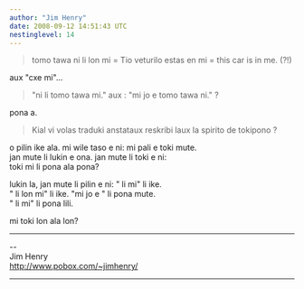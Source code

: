 ```yaml
---
author: "Jim Henry"
date: 2008-09-12 14:51:43 UTC
nestinglevel: 14
---
```

> tomo tawa ni li lon mi = Tio veturilo estas en mi = this car is in me. (?!)  
> 

aux "cxe mi"...  

> "ni li tomo tawa mi." aux : "mi jo e tomo tawa ni." ?  
> 

pona a.  

> Kial vi volas traduki anstataux reskribi laux la spirito de tokipono ?  
> 

o pilin ike ala. mi wile taso e ni: mi pali e toki mute.  
jan mute li lukin e ona. jan mute li toki e ni:  
toki mi li pona ala pona?  
  
lukin la, jan mute li pilin e ni: "<ijo> li mi" li ike.  
"<ijo> li lon mi" li ike. "mi jo e <ijo>" li pona mute.  
"<ijo> li mi" li pona lili.  
  
mi toki lon ala lon?  

***

\--  
Jim Henry  
http://www.pobox.com/~jimhenry/  


***